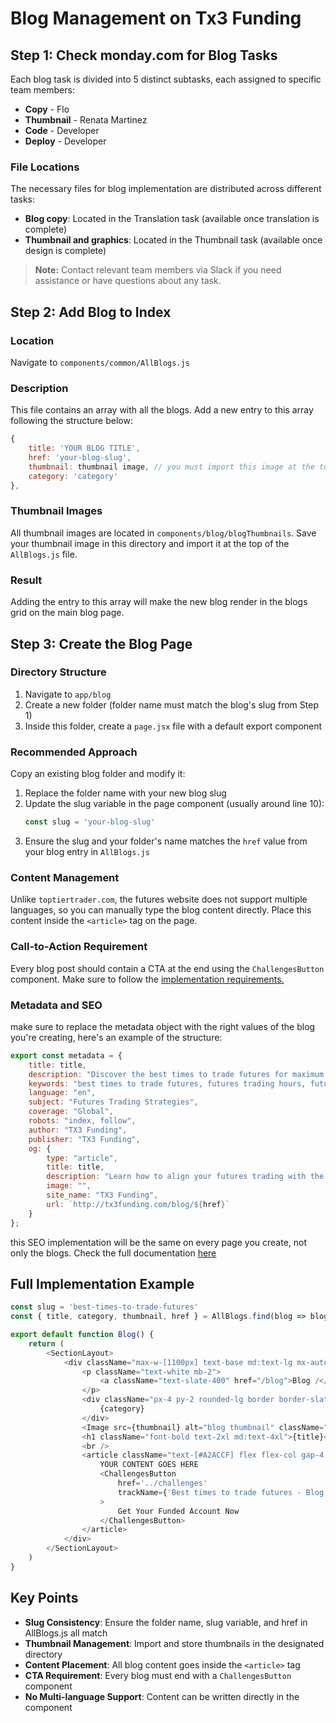 # Blog Management on Tx3 Funding

## Step 1: Check monday.com for Blog Tasks

Each blog task is divided into 5 distinct subtasks, each assigned to specific team members:

- **Copy** - Flo
- **Thumbnail** - Renata Martinez
- **Code** - Developer
- **Deploy** - Developer

### File Locations

The necessary files for blog implementation are distributed across different tasks:

- **Blog copy**: Located in the Translation task (available once translation is complete)
- **Thumbnail and graphics**: Located in the Thumbnail task (available once design is complete)

> **Note:** Contact relevant team members via Slack if you need assistance or have questions about any task.

## Step 2: Add Blog to Index

### Location
Navigate to `components/common/AllBlogs.js`

### Description
This file contains an array with all the blogs. Add a new entry to this array following the structure below:

```javascript
{
    title: 'YOUR BLOG TITLE',
    href: 'your-blog-slug',
    thumbnail: thumbnail image, // you must import this image at the top of the page
    category: 'category'
},
```

### Thumbnail Images
All thumbnail images are located in `components/blog/blogThumbnails`. Save your thumbnail image in this directory and import it at the top of the `AllBlogs.js` file.

### Result
Adding the entry to this array will make the new blog render in the blogs grid on the main blog page.

## Step 3: Create the Blog Page

### Directory Structure
1. Navigate to `app/blog`
2. Create a new folder (folder name must match the blog's slug from Step 1)
3. Inside this folder, create a `page.jsx` file with a default export component

### Recommended Approach
Copy an existing blog folder and modify it:

1. Replace the folder name with your new blog slug
2. Update the slug variable in the page component (usually around line 10):
   ```javascript
   const slug = 'your-blog-slug'
   ```
3. Ensure the slug and your folder's name matches the `href` value from your blog entry in `AllBlogs.js`

### Content Management
Unlike `toptiertrader.com`, the futures website does not support multiple languages, so you can manually type the blog content directly. Place this content inside the `<article>` tag on the page.

### Call-to-Action Requirement
Every blog post should contain a CTA at the end using the `ChallengesButton` component. Make sure to follow the [implementation requirements.](#utm-tracking-in-futures)

### Metadata and SEO
make sure to replace the metadata object with the right values of the blog you're creating, here's an example of the structure:

```js
export const metadata = {
    title: title,
    description: "Discover the best times to trade futures for maximum profit. Learn key trading hours, volatility patterns, and expert tips to boost your success.",
    keywords: "best times to trade futures, futures trading hours, futures market sessions, futures trading strategies, high liquidity periods, trading futures tips",
    language: "en",
    subject: "Futures Trading Strategies",
    coverage: "Global",
    robots: "index, follow",
    author: "TX3 Funding",
    publisher: "TX3 Funding",
    og: {
        type: "article",
        title: title,
        description: "Learn how to align your futures trading with the most profitable hours. Get strategic tips and timing insights to maximize your results.",
        image: "",
        site_name: "TX3 Funding",
        url: `http://tx3funding.com/blog/${href}`
    }
};
```
this SEO implementation will be the same on every page you create, not only the blogs. Check the full documentation [here](#new-pages-and-seo-in-futures)

## Full Implementation Example

```javascript
const slug = 'best-times-to-trade-futures'
const { title, category, thumbnail, href } = AllBlogs.find(blog => blog.href === slug)

export default function Blog() {
    return (
        <SectionLayout>
            <div className="max-w-[1100px] text-base md:text-lg mx-auto py-6 md:py-12">
                <p className="text-white mb-2">
                    <a className="text-slate-400" href="/blog">Blog /</a> {title}
                </p>
                <div className="px-4 py-2 rounded-lg border border-slate-400 w-fit my-6">
                    {category}
                </div>
                <Image src={thumbnail} alt="blog thumbnail" className="w-full rounded-lg mb-4" />
                <h1 className="font-bold text-2xl md:text-4xl">{title}</h1>
                <br />
                <article className="text-[#A2ACCF] flex flex-col gap-4 md:gap-6">
                    YOUR CONTENT GOES HERE
                    <ChallengesButton 
                        href='../challenges' 
                        trackName={'Best times to trade futures - Blog - CTA'}
                    >
                        Get Your Funded Account Now
                    </ChallengesButton>
                </article>
            </div>
        </SectionLayout>
    )
}
```

## Key Points

- **Slug Consistency**: Ensure the folder name, slug variable, and href in AllBlogs.js all match
- **Thumbnail Management**: Import and store thumbnails in the designated directory
- **Content Placement**: All blog content goes inside the `<article>` tag
- **CTA Requirement**: Every blog must end with a `ChallengesButton` component
- **No Multi-language Support**: Content can be written directly in the component